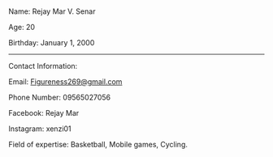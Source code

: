 #
Name: Rejay Mar V. Senar

Age: 20

Birthday: January 1, 2000

---

Contact Information:

Email: Figureness269@gmail.com

Phone Number: 09565027056

Facebook: Rejay Mar

Instagram: xenzi01

Field of expertise: Basketball, Mobile games, Cycling.

